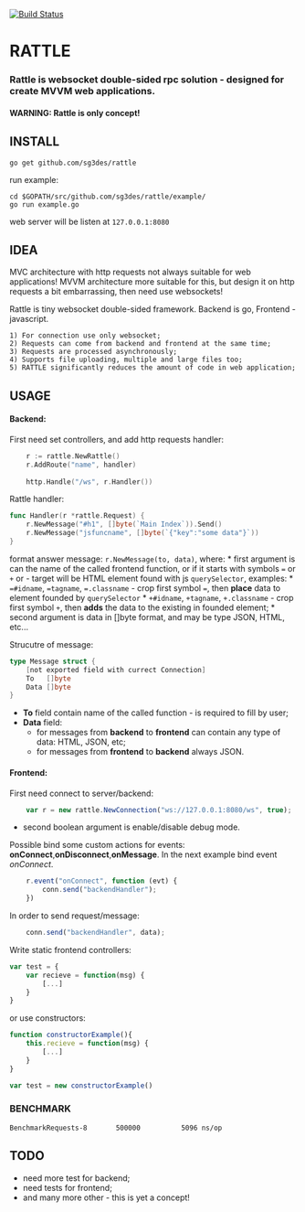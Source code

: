 [![Build Status](https://travis-ci.org/sg3des/rattle.svg?branch=master)](https://travis-ci.org/sg3des/rattle)

# RATTLE

### Rattle is websocket double-sided rpc solution - designed for create MVVM web applications.

#### WARNING: Rattle is only concept! 

## INSTALL

	go get github.com/sg3des/rattle

run example:

	cd $GOPATH/src/github.com/sg3des/rattle/example/ 
	go run example.go

web server will be listen at `127.0.0.1:8080`


## IDEA

MVC architecture with http requests not always suitable for web applications! 
MVVM architecture more suitable for this, but design it on http requests a bit embarrassing, then need use websockets! 

Rattle is tiny websocket double-sided framework. Backend is go, Frontend - javascript.

	1) For connection use only websocket;
	2) Requests can come from backend and frontend at the same time;
	3) Requests are processed asynchronously;
	4) Supports file uploading, multiple and large files too;
	5) RATTLE significantly reduces the amount of code in web application;


## USAGE

#### Backend:

First need set controllers, and add http requests handler:

```go
	r := rattle.NewRattle()
	r.AddRoute("name", handler)
	
	http.Handle("/ws", r.Handler())
```


Rattle handler:

```go
func Handler(r *rattle.Request) {
	r.NewMessage("#h1", []byte(`Main Index`)).Send()
	r.NewMessage("jsfuncname", []byte(`{"key":"some data"}`))
}

```

format answer message: `r.NewMessage(to, data)`, where:
	* first argument is can the name of the called frontend function, or if it starts with symbols `=` or `+` or - target will be HTML element found with js `querySelector`, examples:
		* `=#idname`, `=tagname`, `=.classname` - crop first symbol `=`, then **place** data to element founded by `querySelector`
		* `+#idname`, `+tagname`, `+.classname` - crop first symbol `+`, then **adds** the data to the existing in founded element;
	* second argument is data in []byte format, and may be type JSON, HTML, etc...


Strucutre of message:

```go
type Message struct {
	[not exported field with currect Connection]
	To   []byte
	Data []byte
}
```

* **To** field contain name of the called function - is required to fill by user;
* **Data** field: 
	* for messages from **backend** to **frontend** can contain any type of data: HTML, JSON, etc;
	* for messages from **frontend** to **backend** always JSON.


#### Frontend:
First need connect to server/backend:

```js
	var r = new rattle.NewConnection("ws://127.0.0.1:8080/ws", true);
```

* second boolean argument is enable/disable debug mode.

Possible bind some custom actions for events: **onConnect**,**onDisconnect**,**onMessage**. In the next example bind event *onConnect*. 

```js
	r.event("onConnect", function (evt) {
		conn.send("backendHandler");
	})

```

In order to send request/message:

```js
	conn.send("backendHandler", data);
```

Write static frontend controllers:

```js
var test = {
	var recieve = function(msg) {
		[...]
	}
}
```

or use constructors:

```js
function constructorExample(){
	this.recieve = function(msg) {
		[...]
	}
}

var test = new constructorExample()
```

### BENCHMARK

	BenchmarkRequests-8   	  500000	      5096 ns/op
	

## TODO

* need more test for backend;
* need tests for frontend;
* and many more other - this is yet a concept!

